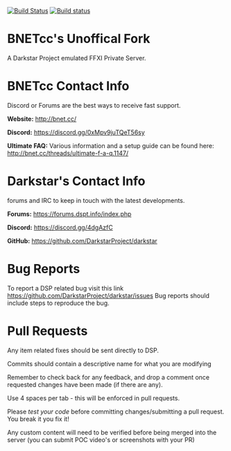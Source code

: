 [![Build Status](https://travis-ci.org/bnetcc/BNETccXI.svg?branch=master)](https://travis-ci.org/bnetcc/BNETccXI)
[![Build status](https://ci.appveyor.com/api/projects/status/u30dx2jnm0rmdtpa?svg=true)](https://ci.appveyor.com/project/Ninjistix/bnetccxi)

BNETcc's Unoffical Fork
========
A Darkstar Project emulated FFXI Private Server.

BNETcc Contact Info
========
Discord or Forums are the best ways to receive fast support.

**Website:** http://bnet.cc/

**Discord:** https://discord.gg/0xMpv9juTQeT56sy

**Ultimate FAQ:** Various information and a setup guide can be found here:
http://bnet.cc/threads/ultimate-f-a-q.1147/

Darkstar's Contact Info
========
 forums and IRC to keep in touch with the latest developments.

**Forums:** https://forums.dspt.info/index.php

**Discord:** https://discord.gg/4dgAzfC

**GitHub:** https://github.com/DarkstarProject/darkstar

Bug Reports
========
To report a DSP related bug visit this link https://github.com/DarkstarProject/darkstar/issues
Bug reports should include steps to reproduce the bug.

Pull Requests
========
Any item related fixes should be sent directly to DSP.

Commits should contain a descriptive name for what you are modifying

Remember to check back for any feedback, and drop a comment once requested changes have been made (if there are any).

Use 4 spaces per tab - this will be enforced in pull requests.

Please *test your code* before committing changes/submitting a pull request. You break it you fix it!

Any custom content will need to be verified before being merged into the server (you can submit POC video's or screenshots with your PR)
